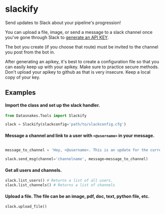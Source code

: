 slackify
=============
Send updates to Slack about your pipeline's progression!

You can upload a file, image, or send a message to a slack channel once you've
gone through Slack to [generate an API KEY](https://get.slack.help/hc/en-us/articles/215770388-Create-and-regenerate-API-tokens).

The bot you create (if you choose that route) must be invited to the channel you post from the bot in.

After generating an apikey, it's best to create a configuration file so that you can easily keep up with your apikey.
Make sure to practice secure methods. Don't upload your apikey to github as that is very insecure. Keep a local copy of your key.

Examples
--------

#### Import the class and set up the slack handler.

```python
from Datasnakes.Tools import Slackify

slack = Slackify(slackconfig='path/to/slackconfig.cfg')
```

#### Message a channel and link to a user with `<@username>` in your message.

```python

message_to_channel = 'Hey, <@username>. This is an update for the current script.'

slack.send_msg(channel='channelname', message=message_to_channel)

```

#### Get all users and channels.

```python
slack.list_users() # Returns a list of all users.
slack.list_channels() # Returns a list of channels
```

####  Upload a file. The file can be an image, pdf, doc, text, python file, etc.

```python
slack.upload_file()
```

